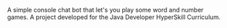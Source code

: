 A simple console chat bot that let's you play some word and number games. A project developed for the Java Developer HyperSkill Curriculum.

